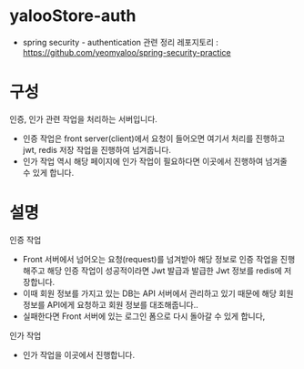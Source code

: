 # yalooStore-auth
- spring security - authentication 관련 정리 레포지토리 : https://github.com/yeomyaloo/spring-security-practice
# 구성
인증, 인가 관련 작업을 처리하는 서버입니다.
- 인증 작업은 front server(client)에서 요청이 들어오면 여기서 처리를 진행하고 jwt, redis 저장 작업을 진행하여 넘겨줍니다.
- 인가 작업 역시 해당 페이지에 인가 작업이 필요하다면 이곳에서 진행하여 넘겨줄 수 있게 합니다.

# 설명
인증 작업
- Front 서버에서 넘어오는 요청(request)를 넘겨받아 해당 정보로 인증 작업을 진행해주고 해당 인증 작업이 성공적이라면 Jwt 발급과 발급한 Jwt 정보를 redis에 저장합니다.
- 이때 회원 정보를 가지고 있는 DB는 API 서버에서 관리하고 있기 때문에 해당 회원 정보를 API에게 요청하고 회원 정보를 대조해줍니다..
- 실패한다면 Front 서버에 있는 로그인 폼으로 다시 돌아갈 수 있게 합니다,

인가 작업
- 인가 작업을 이곳에서 진행합니다.

